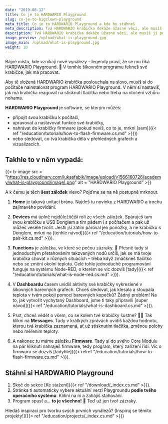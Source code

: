 ```yaml
---
date: "2019-08-12"
title: Co je to HARDWARIO Playground
slug: co-je-to-bigclown-playground
meta_title: Co je to HARDWARIO Playground a kde ho stáhneš
meta_description: Tvá HARDWARIO krabička dokáže úžasné věci, ale musíš jí povědět, co má dělat. A právě k tomu slouží software HARDWARIO Playground. Mrkni na něj.
description: Tvá HARDWARIO krabička dokáže úžasné věci, ale musíš jí povědět, co má dělat. A právě k tomu slouží software HARDWARIO Playground. Mrkni na něj.
image_preview: /upload/what-is-playground.jpg
image_main: /upload/what-is-playground.jpg
weight: 10
---
```


Bájné místo, kde vznikají nové vynálezy – legendy praví, že se mu říká HARDWARIO Playground. 🏯 V tomhle šikovném programu řekneš své krabičce, jak má pracovat.

Aby tě složená HARDWARIO krabička poslouchala na slovo, musíš si do počítače nainstalovat program HARDWARIO Playground. V něm si nastavíš, jak má krabička reagovat na stisknutí tlačítka nebo třeba na otočení vzhůru nohama.

**HARDWARIO Playground** je software, se kterým můžeš:

* připojit svou krabičku k počítači,
* upravovat a nastavovat funkce své krabičky,
* nahrávat do krabičky firmware (pokud nevíš, co to je, mrkni [sem]({{< ref "/education/tutorials/how-to-flash-firmware.cs.md" >}}))
* nebo sledovat, co tvá krabička dělá v přehledných grafech a vizualizacích.

## Takhle to v něm vypadá:
{{< b-image src = "https://res.cloudinary.com/lukasfabik/image/upload/v1566160726/academy/what-is-playground/image1.png" alt = "HARDWARIO Playground" >}}

A k čemu je těch **šest záložek** vlevo? Pojďme se na ně postupně mrknout.


1. **Home** je taková uvítací brána. Najdeš tu novinky z HARDWARIO a trochu zajímavého povídání.

2. **Devices** má úplně nejdůležitější roli ze všech záložek. Spáruješ tam svou krabičku s USB Donglem a tím pádem i s počítačem a pak už můžeš vesele tvořit. Jestli jsi zatím pároval jen ponožky, a ne krabičku s Donglem, mrkni na [tenhle návod]({{< ref "/education/tutorials/how-to-pair-kit.cs.md" >}}).

3. **Functions** je záložka, ve které se pečou zázraky. 🍰 Přesně tady si jednoduchým přetahováním takzvaných nodů určíš, jak se má tvoje krabička chovat v různých situacích – třeba když zmáčkneš tlačítko nebo se změní okolní teplota. Celé tohle jednoduché programování funguje na systému Node-RED, o kterém se víc dozvíš [tady]({{< ref "/education/tutorials/what-is-node-red.cs.md" >}}).

4. V **Dashboardu** časem uvidíš aktivity své krabičky vykreslené v šikovných barevných grafech. Chceš sledovat, jak klesala a stoupala teplota v tvém pokoji pomocí barevných kopečků? Žádný problém! Na to, jak vytvořit vychytaný Dashboard, jsme ti taky připravili [super návod]({{< ref "/education/tutorials/what-is-dashboard.cs.md" >}}).

5. Psst, chceš vědět o všem, co se kolem tvé krabičky šustne? 🕵️‍♂️ Tak klikni na **Messages**. Tady v krátkých zprávách uvidíš každou hodnotu, kterou tvá krabička zaznamená, ať už stisknutím tlačítka, změnou polohy nebo měřením teploty.

6. A nakonec tu máme záložku **Firmware**. Tady si do svého Core Modulu na pár kliknutí nahraješ firmware, tedy program, který zařízení řídí. Víc o firmwaru se dozvíš [tadyhle]({{< relref "/education/tutorials/how-to-flash-firmware.cs.md" >}}).

## Stáhni si HARDWARIO Playground
1. Skoč do sekce [Ke stažení]({{< ref "/download/_index.cs.md" >}}).
2. Stránka ti automaticky vybere aktuální verzi Playgroundu **podle tvého operačního systému**. Klikni na ni a zahájíš stahování.
3. Program spusť a… **to je všechno!** 🎉 Teď už jen tvoř zázraky.

Hledáš inspiraci pro tvorbu svých prvních vynálezů?
[Inspiruj se těmito projekty!]({{< ref "/education/projects/_index.cs.md" >}})
